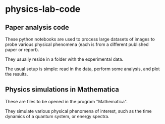 # physics-lab-code
 
 ## Paper analysis code 
 
These python notebooks are used to process large datasets of images to probe various physical phenomena (each is from a different published paper or report). 

They usually reside in a folder with the experimental data.

The usual setup is simple: read in the data, perform some analysis, and plot the results. 

## Physics simulations in Mathematica

These are files to be opened in the program "Mathematica". 

They simulate various physical phenomena of interest, such as the time dynamics of a quantum system, or energy spectra.